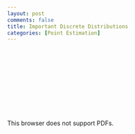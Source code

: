```yaml
---
layout: post
comments: false
title: Important Discrete Distributions
categories: [Point Estimation]
---
```



<object data="{{ site.url }}{{ site.baseurl }}/assets/pdfs/important-discrete-distributions.pdf" type="application/pdf" width="750px" height="1000px">
    <embed src="{{ site.url }}{{ site.baseurl }}/assets/pdfs/important-discrete-distributions.pdf" type="application/pdf">
        <p>This browser does not support PDFs.</p>
    </embed>
</object>
